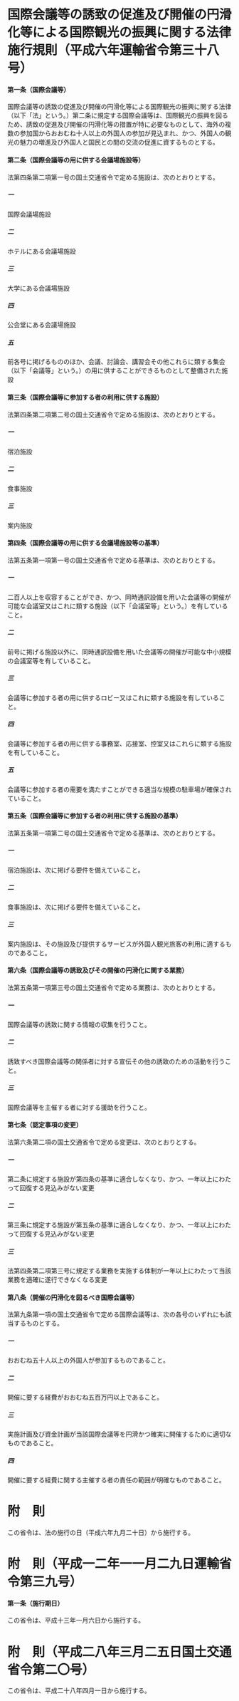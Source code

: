 # 国際会議等の誘致の促進及び開催の円滑化等による国際観光の振興に関する法律施行規則（平成六年運輸省令第三十八号）
#### 第一条（国際会議等）
国際会議等の誘致の促進及び開催の円滑化等による国際観光の振興に関する法律（以下「法」という。）第二条に規定する国際会議等は、国際観光の振興を図るため、誘致の促進及び開催の円滑化等の措置が特に必要なものとして、海外の複数の参加国からおおむね十人以上の外国人の参加が見込まれ、かつ、外国人の観光の魅力の増進及び外国人と国民との間の交流の促進に資するものとする。
#### 第二条（国際会議等の用に供する会議場施設等）
法第四条第二項第一号の国土交通省令で定める施設は、次のとおりとする。
##### 一
国際会議場施設
##### 二
ホテルにある会議場施設
##### 三
大学にある会議場施設
##### 四
公会堂にある会議場施設
##### 五
前各号に掲げるもののほか、会議、討論会、講習会その他これらに類する集会（以下「会議等」という。）の用に供することができるものとして整備された施設
#### 第三条（国際会議等に参加する者の利用に供する施設）
法第四条第二項第二号の国土交通省令で定める施設は、次のとおりとする。
##### 一
宿泊施設
##### 二
食事施設
##### 三
案内施設
#### 第四条（国際会議等の用に供する会議場施設等の基準）
法第五条第一項第一号の国土交通省令で定める基準は、次のとおりとする。
##### 一
二百人以上を収容することができ、かつ、同時通訳設備を用いた会議等の開催が可能な会議室又はこれに類する施設（以下「会議室等」という。）を有していること。
##### 二
前号に掲げる施設以外に、同時通訳設備を用いた会議等の開催が可能な中小規模の会議室等を有していること。
##### 三
会議等に参加する者の用に供するロビー又はこれに類する施設を有していること。
##### 四
会議等に参加する者の用に供する事務室、応接室、控室又はこれらに類する施設を有していること。
##### 五
会議等に参加する者の需要を満たすことができる適当な規模の駐車場が確保されていること。
#### 第五条（国際会議等に参加する者の利用に供する施設の基準）
法第五条第一項第二号の国土交通省令で定める基準は、次のとおりとする。
##### 一
宿泊施設は、次に掲げる要件を備えていること。
##### 二
食事施設は、次に掲げる要件を備えていること。
##### 三
案内施設は、その施設及び提供するサービスが外国人観光旅客の利用に適するものであること。
#### 第六条（国際会議等の誘致及びその開催の円滑化に関する業務）
法第五条第一項第三号の国土交通省令で定める業務は、次のとおりとする。
##### 一
国際会議等の誘致に関する情報の収集を行うこと。
##### 二
誘致すべき国際会議等の関係者に対する宣伝その他の誘致のための活動を行うこと。
##### 三
国際会議等を主催する者に対する援助を行うこと。
#### 第七条（認定事項の変更）
法第六条第二項の国土交通省令で定める変更は、次のとおりとする。
##### 一
第二条に規定する施設が第四条の基準に適合しなくなり、かつ、一年以上にわたって回復する見込みがない変更
##### 二
第三条に規定する施設が第五条の基準に適合しなくなり、かつ、一年以上にわたって回復する見込みがない変更
##### 三
法第四条第二項第三号に規定する業務を実施する体制が一年以上にわたって当該業務を適確に遂行できなくなる変更
#### 第八条（開催の円滑化を図るべき国際会議等）
法第九条第一項の国土交通省令で定める国際会議等は、次の各号のいずれにも該当するものとする。
##### 一
おおむね五十人以上の外国人が参加するものであること。
##### 二
開催に要する経費がおおむね五百万円以上であること。
##### 三
実施計画及び資金計画が当該国際会議等を円滑かつ確実に開催するために適切なものであること。
##### 四
開催に要する経費に関する主催する者の責任の範囲が明確なものであること。
# 附　則
この省令は、法の施行の日（平成六年九月二十日）から施行する。
# 附　則（平成一二年一一月二九日運輸省令第三九号）
#### 第一条（施行期日）
この省令は、平成十三年一月六日から施行する。
# 附　則（平成二八年三月二五日国土交通省令第二〇号）
この省令は、平成二十八年四月一日から施行する。
